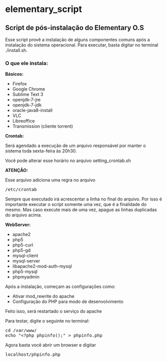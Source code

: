 elementary_script
=================

<h2>Script de pós-instalação do Elementary O.S</h2>

Esse script provê a instalação de alguns componentes comuns após a instalação do sistema operacional.
Para executar, basta digitar no terminal ./install.sh.

<h3>O que ele instala:</h3>

<b>Básicos:</b>

- Firefox 
- Google Chrome
- Sublime Text 3
- openjdk-7-jre
- openjdk-7-jdk
- oracle-java8-install
- VLC
- Libreoffice
- Transmission (cliente torrent)

<b>Crontab:</b>

Será agendado a execução de um arquivo responsável
por manter o sistema toda sexta-feira às 20h30.

Você pode alterar esse horário no arquivo 
setting_crontab.sh

<b>ATENÇÃO:</b>

Esse arquivo adiciona uma regra no arquivo 
<pre>/etc/crontab</pre>
Sempre que executado irá acrescentar a linha no
final do arquivo. Por isso é importante executar
o script somente uma vez, que é a finalidade do 
mesmo. Mas caso execute mais de uma vez, apague
as linhas duplicadas do arquivo acima.

<b>WebServer:</b>

- apache2
- php5
- php5-curl
- php5-gd
- mysql-client
- mysql-server
- libapache2-mod-auth-mysql
- php5-mysql 
- phpmyadmin

Após a instalação, começam as configurações como:

- Ativar mod_rewrite do apache
- Configuração do PHP para modo de desenvolvimento

Feito isso, será restartado o serviço do apache

Para testar, digite o seguinte no terminal:
<pre>
cd /var/www/
echo "&lt;?php phpinfo();" &gt; phpinfo.php
</pre>
Agora basta você abrir um browser e digitar
<pre>localhost/phpinfo.php</pre>

